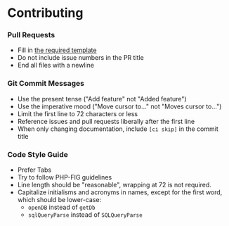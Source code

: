 # Contributing

### Pull Requests

* Fill in [the required template](PULL_REQUEST_TEMPLATE.md)
* Do not include issue numbers in the PR title
* End all files with a newline

### Git Commit Messages

* Use the present tense ("Add feature" not "Added feature")
* Use the imperative mood ("Move cursor to..." not "Moves cursor to...")
* Limit the first line to 72 characters or less
* Reference issues and pull requests liberally after the first line
* When only changing documentation, include `[ci skip]` in the commit title

### Code Style Guide

* Prefer Tabs
* Try to follow PHP-FIG guidelines
* Line length should be "reasonable", wrapping at 72 is not required.
* Capitalize initialisms and acronyms in names, except for the first word, which should be lower-case:
  * `openDB` instead of `getDb`
  * `sqlQueryParse` instead of `SQLQueryParse`